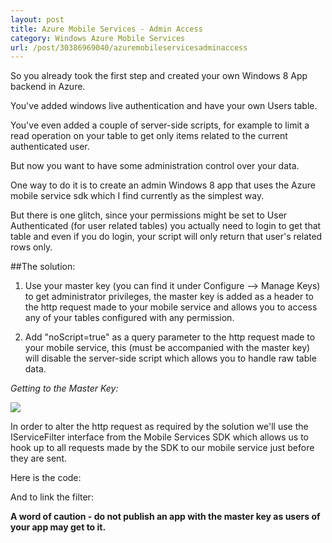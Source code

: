 ```yaml
---
layout: post
title: Azure Mobile Services - Admin Access
category: Windows Azure Mobile Services
url: /post/30386969040/azuremobileservicesadminaccess
---
```


So you already took the first step and created your own Windows 8 App backend in Azure.

You've added windows live authentication and have your own Users table.

You've even added a couple of server-side scripts, for example to limit a read operation on your table to get only items related to the current authenticated user.

But now you want to have some administration control over your data.

One way to do it is to create an admin Windows 8 app that uses the Azure mobile service sdk which I find currently as the simplest way.

But there is one glitch, since your permissions might be set to User Authenticated (for user related tables) you actually need to login to get that table and even if you do login, your script will only return that user's related rows only.

##The solution:

1. Use your master key (you can find it under Configure --> Manage Keys) to get administrator privileges, the master key is added as a header to the http request made to your mobile service and allows you to access any of your tables configured with any permission.

2. Add "noScript=true" as a query parameter to the http request made to your mobile service, this (must be accompanied with the master key) will disable the server-side script which allows you to handle raw table data.

_Getting to the Master Key:_

![](/images/2012-08-28-azure-mobile-services-admin-access.md1.png)


In order to alter the http request as required by the solution we'll use the IServiceFilter interface from the Mobile Services SDK which allows us to hook up to all requests made by the SDK to our mobile service just before they are sent.

Here is the code:
<script src="https://gist.github.com/3446947.js"> </script>

And to link the filter:
<script src="https://gist.github.com/3447179.js"> </script>


**A word of caution - do not publish an app with the master key as users of your app may get to it.**
